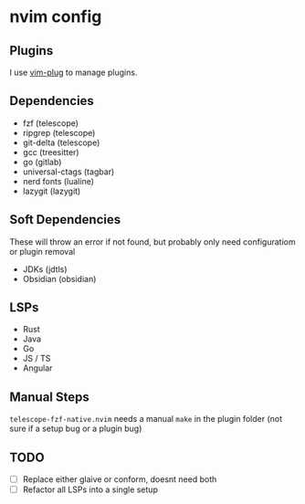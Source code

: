 # nvim config

## Plugins

I use [vim-plug](https://github.com/junegunn/vim-plug) to manage plugins.

## Dependencies

- fzf (telescope)
- ripgrep (telescope)
- git-delta (telescope)
- gcc (treesitter)
- go (gitlab)
- universal-ctags (tagbar)
- nerd fonts (lualine)
- lazygit (lazygit)

## Soft Dependencies

These will throw an error if not found, but probably only need configuratiom or plugin removal
- JDKs (jdtls)
- Obsidian (obsidian)

## LSPs

- Rust
- Java
- Go
- JS / TS
- Angular

## Manual Steps

`telescope-fzf-native.nvim` needs a manual `make` in the plugin folder (not sure if a setup bug or a plugin bug)

## TODO

- [ ] Replace either glaive or conform, doesnt need both
- [ ] Refactor all LSPs into a single setup
